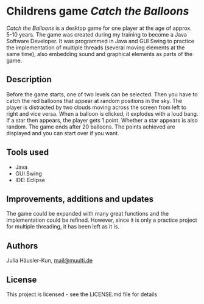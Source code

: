 # Childrens game *Catch the Balloons*

*Catch the Balloons* is a desktop game for one player at the age of approx. 5-10 years.
The game was created during my training to become a Java Software Developer. 
It was programmed in Java and GUI Swing to practice the implementation of multiple threads (several moving elements at the same time), also embedding sound and graphical elements as parts of the game.    
 

## Description
 
Before the game starts, one of two levels can be selected. Then you have to catch the red balloons that appear at random positions in the sky. The player is distracted by two clouds moving across the screen from left to right and vice versa. When a balloon is clicked, it explodes with a loud bang. If a star then appears, the player gets 1 point. Whether a star appears is also random. The game ends after 20 balloons. The points achieved are displayed and you can start over if you want. 


## Tools used

* Java 
* GUI Swing
* IDE: Eclipse


## Improvements, additions and updates
The game could be expanded with many great functions and the implementation could be refined. 
However, since it is only a practice project for multiple threading, it has been left as it is.


## Authors

Julia Häusler-Kun, mail@muulti.de



## License

This project is licensed - see the LICENSE.md file for details
